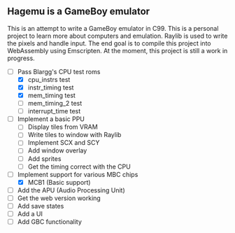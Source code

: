 ## Hagemu is a GameBoy emulator

This is an attempt to write a GameBoy emulator in C99. This is a personal project to learn more about computers and emulation. Raylib is used to write the pixels and handle input. The end goal is to compile this project into WebAssembly using Emscripten. At the moment, this project is still a work in progress.

- [ ] Pass Blargg's CPU test roms
  - [x] cpu_instrs test
  - [x] instr_timing test
  - [x] mem_timing test
  - [ ] mem_timing_2 test
  - [ ] interrupt_time test
- [ ] Implement a basic PPU
  - [ ] Display tiles from VRAM
  - [ ] Write tiles to window with Raylib
  - [ ] Implement SCX and SCY
  - [ ] Add window overlay
  - [ ] Add sprites
  - [ ] Get the timing correct with the CPU
- [ ] Implement support for various MBC chips
  - [x] MCB1 (Basic support)
- [ ] Add the APU (Audio Processing Unit)
- [ ] Get the web version working
- [ ] Add save states
- [ ] Add a UI
- [ ] Add GBC functionality
